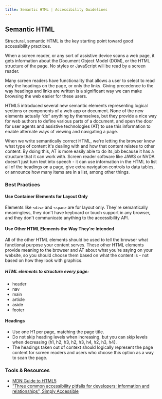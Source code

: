 ```yaml
---
title: Semantic HTML | Accessibility Guidelines
---
```


## Semantic HTML

Structural, semantic HTML is the key starting point toward good accessibility practices.

When a screen reader, or any sort of assistive device scans a web page, it gets information about the Document Object Model (DOM), or the HTML structure of the page. No styles or JavaScript will be read by a screen reader.

Many screen readers have functionality that allows a user to select to read only the headings on the page, or only the links. Giving precedence to the way headings and links are written is a significant way we can make browsing the web easier for these users.

HTML5 introduced several new semantic elements representing logical sections or components of a web app or document. None of the new elements actually “do” anything by themselves, but they provide a nice way for web authors to define various parts of a document, and open the door for user agents and assistive technologies (AT) to use this information to enable alternate ways of viewing and navigating a page.

When we write semantically correct HTML, we're letting the browser know what type of content it's dealing with and how that content relates to other content. By doing this, AT is more easily able to do its job because it has a structure that it can work with. Screen reader software like JAWS or NVDA doesn't just turn text into speech - it can use information in the HTML to list all of the headings on a page, give extra navigation controls to data tables, or announce how many items are in a list, among other things.

### Best Practices

#### Use Container Elements for Layout Only

Elements like `<div>` and `<span>` are for layout only. They're semantically meaningless, they don't have keyboard or touch support in any browser, and they don't communicate anything to the accessibility API.

#### Use Other HTML Elements the Way They're Intended

All of the other HTML elements should be used to tell the browser what functional purpose your content serves. These other HTML elements provide meaning to the browser and AT about what you're saying on your website, so you should choose them based on what the content is - not based on how they look with graphics.

##### HTML elements to structure every page:
* header
* nav
* main
* article
* aside
* footer

#### Headings
* Use one H1 per page, matching the page title.
* Do not skip heading levels when increasing, but you can skip levels when decreasing (h1, h2, h3, h2, h3, h4, h2, h3, h4).
* The headings taken out of context should logically represent the page content for screen readers and users who choose this option as a way to scan the page.

### Tools & Resources
* [MDN Guide to HTML5](https://developer.mozilla.org/en-US/docs/Web/Guide/HTML/HTML5)
* ["Three common accessibility pitfalls for developers: information and relationships", Simply Accessible](http://simplyaccessible.com/article/pitfalls-info-relationships/)
